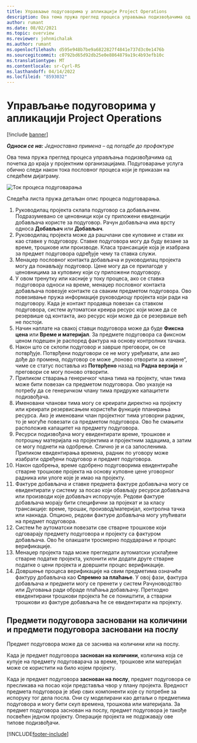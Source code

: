 ```yaml
---
title: Управљање подуговорима у апликацији Project Operations
description: Ова тема пружа преглед процеса управљања подизвођачима од почетка до краја обично у пројектним организацијама.
author: rumant
ms.date: 08/02/2021
ms.topic: overview
ms.reviewer: johnmichalak
ms.author: rumant
ms.openlocfilehash: d595e948b7be9a6822827f4841e737d3c0e1476b
ms.sourcegitcommit: c0792bd65d92db25e0e8864879a19c4b93efb10c
ms.translationtype: MT
ms.contentlocale: sr-Cyrl-RS
ms.lasthandoff: 04/14/2022
ms.locfileid: "8593032"
---
```

# <a name="subcontract-management-in-project-operations"></a>Управљање подуговорима у апликацији Project Operations

[!include [banner](../../includes/dataverse-preview.md)]

_**Односи се на:** Једноставна примена – од погодбе до профактуре_

Ова тема пружа преглед процеса управљања подизвођачима од почетка до краја у пројектним организацијама. Подуговарање услуга обично следи након тока пословног процеса који је приказан на следећем дијаграму.

![Ток процеса подуговарања](../media/SubcontractingProcessFlow.png)

Следећа листа пружа детаљан опис процеса подуговарања.

1. Руководилац пројекта склапа подуговор са добављачем. Подразумевано се ценовници који су приложени евиденцији добављача користе за подуговор. Рачун добављача има врсту односа **Добављач** или **Добављач**.
2. Руководилац пројекта може да рашчлани све куповине и стави их као ставке у подуговору. Ставке подуговора могу да буду везане за време, трошкове или производе. Класа трансакције која је изабрана за предмет подуговора одређује чему та ставка служи.
3. Менаџер пословног контакта добављача и руководилац пројекта могу да понављају подуговор. Цене могу да се прилагоде у ценовницима за куповину који су приложени подуговору.
4. У овом тренутку или касније у току процеса, ако се ставка подуговора односи на време, менаџер пословног контакта добављача повезује контакте са сваким предметом подуговора. Ово повезивање пружа информације руководиоцу пројекта који ради на подуговору. Када је контакт продавца повезан са ставком подуговора, систем аутоматски креира ресурс који може да се резервише од контакта, ако ресурс који може да се резервише већ не постоји.
5. Начин наплате на свакој ставци подуговора може да буде **Фиксна цена** или **Време и материјал**. За предмете подуговора са фиксном ценом подешен је распоред фактура на основу контролних тачака.
6.  Након што се склопи подуговор и заврше преговори, он се потврђује. Потврђени подуговори се не могу уређивати, али ако дође до промена, подуговор се може „поново отворити за измене“, чиме се статус поставља из **Потврђено** назад на **Радна верзија** и преговори се могу поново отворити. 
7.  Приликом стварања генеричког члана тима на пројекту, члан тима може бити повезан са предметом подуговора. Ово указује на потребу да се генеричком члану тима придруже капацитети подизвођача.
8.  Именовани чланови тима могу се креирати директно на пројекту или креирати резервисањем користећи функције планирања ресурса. Ако је именовани члан пројектног тима уговорни радник, то је могуће повезати са предметом подуговора. Ово ће смањити расположив капацитет на предмету подуговора.
9.  Ресурси подизвођача могу евидентирати време, трошкове и потрошњу материјала на пројектима и пројектним задацима, а затим се могу поднети на одобрење. Слично је и са запосленима. Приликом евидентирања времена, радник по уговору може изабрати одређени подуговор и предмет подуговора.
10. Након одобрења, време одобрено подуговорима евидентираће стварне трошкове пројекта на основу куповне цене уговорног радника или улоге које је имао на пројекту.
11. Фактуре добављача и ставке предмета фактуре добављача могу се евидентирати у систему за посао који обављају ресурси добављача или производи које добављач испоручује. Редови фактуре добављача морају бити специфични за пројекат и за класу трансакције: време, трошак, производ/материјал, контролна тачка или накнада. Опционо, редови фактуре добављача могу упућивати на предмет подуговора.
12. Систем ће аутоматски повезати све стварне трошкове који одговарају предмету подуговора и пројекту са фактуром добављача. Ово ће олакшати тросмерно подударање и процес верификације.
13. Менаџер пројекта тада може прегледати аутоматски усклађене стварне податке пројекта, уклонити или додати друге стварне податке о цени пројекта и довршити процес верификације.
14. Довршење процеса верификације на свим предметима означиће фактуру добављача као **Спремно за плаћање**. У овој фази, фактура добављача и предмети могу се пренети у систем Рачуноводство или Дуговања ради обраде плаћања добављачу. Претходно евидентирани трошкови пројекта ће се поништити, а стварни трошкови из фактуре добављача ће се евидентирати на пројекту.

## <a name="quantity-based-subcontract-lines-and-work-based-subcontract-lines"></a>Предмети подуговора засновани на количини и предмети подуговора засновани на послу

Предмет подуговора може да се заснива на количини или на послу. 

Када је предмет подуговора **заснован на количини**, количина која се купује на предмету подуговарача за време, трошкове или материјал може се користити на било којем пројекту.

Када је предмет подуговора **заснован на послу**, предмет подуговора се пресликава на посао који представља чвор у плану пројекта. Вредност предмета подуговора је збир свих компоненти које су потребне за испоруку тог дела посла. Они су моделирани као детаљи о предметима подуговора и могу бити скуп времена, трошкова или материјала. За предмет подуговора заснован на послу, предмет подуговора је такође посвећен једном пројекту. Операције пројекта не подржавају ове типове подизвођачи.

[!INCLUDE[footer-include](../../includes/footer-banner.md)]

